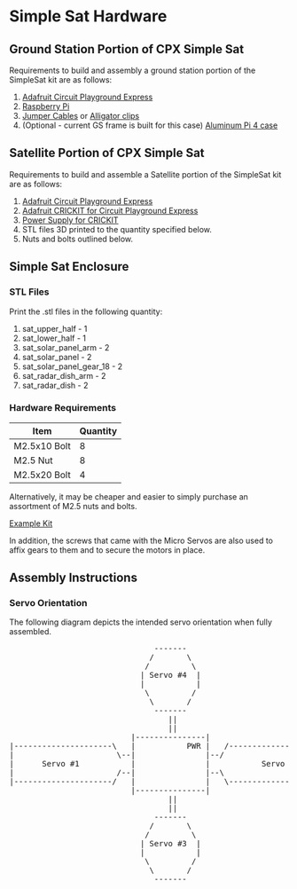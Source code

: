 # Simple Sat Hardware

## Ground Station Portion of CPX Simple Sat

Requirements to build and assembly a ground station portion of the SimpleSat kit are as follows: 

1. [Adafruit Circuit Playground Express](https://www.adafruit.com/product/3333)
2. [Raspberry Pi](https://www.amazon.com/CanaKit-Raspberry-4GB-Basic-Kit/dp/B07TXKY4Z9)
3. [Jumper Cables](https://www.adafruit.com/product/1953) or [Alligator clips](https://www.adafruit.com/product/1008)
4. (Optional - current GS frame is built for this case) [Aluminum Pi 4 case](https://www.amazon.com/Geekworm-Raspberry-Computer-Aluminum-Compatible/dp/B07VD6LHS1/)

## Satellite Portion of CPX Simple Sat

Requirements to build and assemble a Satellite portion of the SimpleSat kit are as follows:

1. [Adafruit Circuit Playground Express](https://www.adafruit.com/product/3333)
2. [Adafruit CRICKIT for Circuit Playground Express](https://www.adafruit.com/product/3093)
3. [Power Supply for CRICKIT](https://www.adafruit.com/product/276)
4. STL files 3D printed to the quantity specified below.
5. Nuts and bolts outlined below.

## Simple Sat Enclosure

### STL Files

Print the .stl files in the following quantity:

1. sat_upper_half - 1
2. sat_lower_half - 1
3. sat_solar_panel_arm - 2
4. sat_solar_panel - 2
5. sat_solar_panel_gear_18 - 2
6. sat_radar_dish_arm - 2
7. sat_radar_dish - 2

### Hardware Requirements

| Item | Quantity |
| ---- | -----    |
| M2.5x10 Bolt    | 8 |
| M2.5 Nut        | 8 |
| M2.5x20 Bolt    | 4 |

Alternatively, it may be cheaper and easier to simply purchase an assortment of M2.5 nuts and bolts.

[Example Kit](https://www.amazon.com/HVAZI-Metric-304-tornillos-inoxidable/dp/B07F14J7X8/ref=sr_1_21?dchild=1&keywords=hvazi+m2.5+304+button+head&qid=1591969674&sr=8-21)


In addition, the screws that came with the Micro Servos are also used to affix gears to them and to secure the motors in place.

## Assembly Instructions

### Servo Orientation

The following diagram depicts the intended servo orientation when fully assembled.

<pre>
                               -------
                              /       \
                             /         \
                            | Servo #4  |
                            |           |
                             \         /
                              \       /
                               -------
                                  ||
                                  ||
                          |---------------|
|---------------------\   |           PWR |   /---------------------|
|                      \--|               |--/                      |
|      Servo #1           |               |           Servo #2      |
|                      /--|               |--\                      |
|---------------------/   |               |   \---------------------|
                          |---------------|
                                  ||
                                  ||
                               -------
                              /       \
                             /         \
                            | Servo #3  |
                            |           |
                             \         /
                              \       /
                               -------
</pre>
